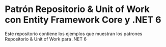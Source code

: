 # Patrón Repositorio & Unit of Work con Entity Framework Core y .NET 6
Este repositorio contiene los ejemplos que muestran los patrones Repositorio & Unit of Work para .NET 6
